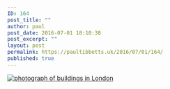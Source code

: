 ```yaml
---
ID: 164
post_title: ""
author: paul
post_date: 2016-07-01 18:10:38
post_excerpt: ""
layout: post
permalink: https://paultibbetts.uk/2016/07/01/164/
published: true
---
```

<a href="https://paultibbetts.uk/app/uploads/2016/07/IMG_92D6C2019840-1.jpeg"><img src="https://paultibbetts.uk/app/uploads/2016/07/IMG_92D6C2019840-1-819x1024.jpeg" alt="photograph of buildings in London" class="alignnone size-large wp-image-165" /></a>